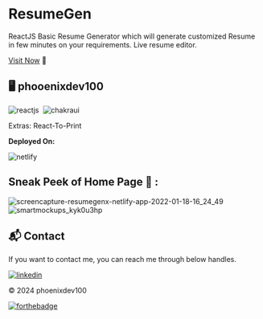 # ResumeGen

ReactJS Basic Resume Generator which will generate customized Resume in few minutes on your requirements.
Live resume editor.

[Visit Now](https://resume-gen01.netlify.app/) 🚀

## 🖥️ phooenixdev100

![reactjs](https://img.shields.io/badge/React-20232A?style=for-the-badge&logo=react&logoColor=61DAFB)&nbsp;
![chakraui](https://img.shields.io/badge/Chakra--UI-319795?style=for-the-badge&logo=chakra-ui&logoColor=white)&nbsp;

Extras: React-To-Print

**Deployed On:**

![netlify](https://img.shields.io/badge/Netlify-00C7B7?style=for-the-badge&logo=netlify&logoColor=white)

## Sneak Peek of Home Page 🙈 :

![screencapture-resumegenx-netlify-app-2022-01-18-16_24_49](https://user-images.githubusercontent.com/64949957/159115311-42275489-8fbe-4d80-9f7c-4d308d9287ce.png)
![smartmockups_kyk0u3hp](https://user-images.githubusercontent.com/64949957/159115313-ae8bf72c-2a79-425d-8520-32b6ba3e0fcf.jpg)

<h2>📬 Contact</h2>

If you want to contact me, you can reach me through below handles.

[![linkedin](https://img.shields.io/badge/LinkedIn-0077B5?style=for-the-badge&logo=linkedin&logoColor=white)](https://www.linkedin.com/in/phoenixdev100)

© 2024 phoenixdev100

[![forthebadge](https://forthebadge.com/images/badges/built-with-love.svg)](https://forthebadge.com)
